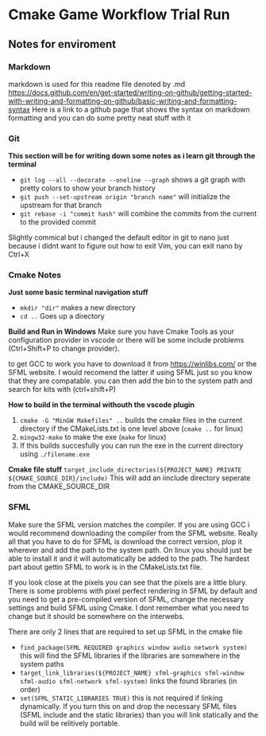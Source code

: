 # **Cmake Game Workflow Trial Run**

## Notes for enviroment

### Markdown

markdown is used for this readme file denoted by .md
https://docs.github.com/en/get-started/writing-on-github/getting-started-with-writing-and-formatting-on-github/basic-writing-and-formatting-syntax
Here is a link to a github page that shows the syntax on markdown formatting and you can do some pretty neat stuff with it




### Git

**This section will be for writing down some notes as i learn git through the terminal**

- `git log --all --decorate --oneline --graph` shows a git graph with pretty colors to show your branch history 
- `git push --set-upstream origin "branch name"` will initialize the upstream for that branch
- `git rebase -i "commit hash"` will combine the commits from the current to the provided commit

Slightly commical but i changed the default editor in git to nano just because i didnt want to figure out how to exit Vim, you can exit nano by Ctrl+X




 ### Cmake Notes

**Just some basic terminal navigation stuff**

- `mkdir "dir"` makes a new directory
- `cd ..` Goes up a directory 

**Build and Run in Windows**
Make sure you have Cmake Tools as your configuration provider in vscode or there will be some include problems (Ctrl+Shift+P to change provider). 

to get GCC to work you have to download it from https://winlibs.com/ or the SFML website. I would recomend the latter if using SFML just so you know that they are compatable. you can then add the bin to the system path and search for kits with (ctrl+shift+P)

**How to build in the terminal withouth the vscode plugin**
1. `cmake -G "MinGW Makefiles" ..` builds the cmake files in the current directory if the CMakeLists.txt is one level above (`cmake ..` for linux)
2. `mingw32-make` to make the exe (`make` for linux)
3. If this builds succesfully you can run the exe in the current directory using `./filename.exe`

**Cmake file stuff**
`target_include_directories(${PROJECT_NAME} PRIVATE ${CMAKE_SOURCE_DIR}/include)` This will add an iinclude directory seperate from the CMAKE_SOURCE_DIR




### SFML

Make sure the SFML version matches the compiler. If you are using GCC i would recommend downloading the compiler from the SFML website.
Really all that you have to do for SFML is download the correct version, plop it wherever and add the path to the system path. On linux you should just be able to install it and it will automatically be added to the path. The hardest part about gettin SFML to work is in the CMakeLists.txt file.

If you look close at the pixels you can see that the pixels are a little blury. There is some problems with pixel perfect rendering in SFML by default and you need to get a pre-compiled version of SFML, change the necessary settings and build SFML using Cmake. I dont remember what you need to change but it should be somewhere on the interwebs.

There are only 2 lines that are required to set up SFML in the cmake file
- `find_package(SFML REQUIRED graphics window audio network system)` this will find the SFML libraries if the libraries are somewhere in the system paths
- `target_link_libraries(${PROJECT_NAME} sfml-graphics sfml-window sfml-audio sfml-network sfml-system)` links the found libraries (in order)
- `set(SFML_STATIC_LIBRARIES TRUE)` this is not required if linking dynamically. If you turn this on and drop the necessary SFML files (SFML include and the static libraries) than you will link statically and the build will be relitively portable.